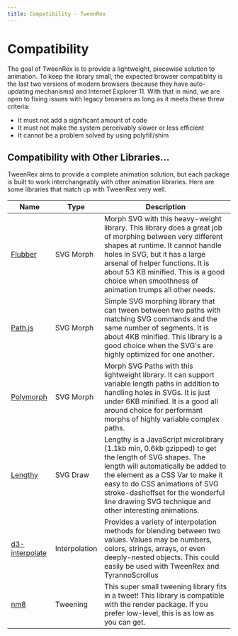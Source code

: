 ```yaml
---
title: Compatibility - TweenRex
---
```

# Compatibility

The goal of TweenRex is to provide a lightweight, piecewise solution to animation.  To keep the library small, the expected browser compatiblity is the last two versions of modern browsers (because they have auto-updating mechanisms) and Internet Explorer 11. With that in mind, we are open to fixing issues with legacy browsers as long as it meets these threw criteria:

- It must not add a significant amount of code
- It must not make the system perceivably slower or less efficient
- It cannot be a problem solved by using polyfill/shim

## Compatibility with Other Libraries...

TweenRex aims to provide a complete animation solution, but each package is built to work interchangeably with other animation libraries.   Here are some libraries that match up with TweenRex very well.

| Name                                                       | Type   | Description                                                                                                                                                                                                                                                                                                         |
| ---------------------------------------------------------- | ------ | ------------------------------------------------------------------------------------------------------------------------------------------------------------------------------------------------------------------------------------------------------------------------------------------------------------------- |
| [Flubber](https://github.com/veltman/flubber)              | SVG Morph  | Morph SVG with this heavy-weight library. This library does a great job of morphing between very different shapes at runtime. It cannot handle holes in SVG, but it has a large arsenal of helper functions. It is about 53 KB minified. This is a good choice when smoothness of animation trumps all other needs. |
| [Path.js](https://github.com/SamKnows/path.js)             | SVG Morph  | Simple SVG morphing library that can tween between two paths with matching SVG commands and the same number of segments. It is about 4KB minified. This library is a good choice when the SVG's are highly optimized for one another.                                                                               |
| [Polymorph](https://github.com/notoriousb1t/polymorph)     | SVG Morph   | Morph SVG Paths with this lightweight library. It can support variable length paths in addition to handling holes in SVGs. It is just under 6KB minified. It is a good all around choice for performant morphs of highly variable complex paths.                                                                    |
[Lengthy](https://github.com/shshaw/lengthy-svg) | SVG Draw | Lengthy is a JavaScript microlibrary (1.1kb min, 0.6kb gzipped) to get the length of SVG shapes. The length will automatically be added to the element as a CSS Var to make it easy to do CSS animations of SVG stroke-dashoffset for the wonderful line drawing SVG technique and other interesting animations. |
| [d3-interpolate](https://github.com/d3/d3-interpolate) | Interpolation | Provides a variety of interpolation methods for blending between two values. Values may be numbers, colors, strings, arrays, or even deeply-nested objects. This could easily be used with TweenRex and TyrannoScrollus |
| [nm8](https://github.com/davidkpiano/nm8) | Tweening | This super small tweening library fits in a tweet! This library is compatible with the render package. If you prefer low-level, this is as low as you can get. | 

